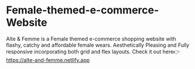 # Female-themed-e-commerce-Website
Alte &amp; Femme is a Female themed e-commerce shopping website with flashy, catchy and affordable female wears. Aesthetically Pleasing and Fully responsive incorporating both grid and flex layouts.
Check it out here👉
https://alte-and-femme.netlify.app
